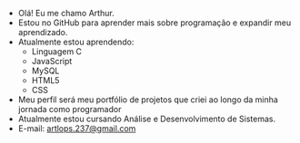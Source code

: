 - Olá! Eu me chamo Arthur.
- Estou no GitHub para aprender mais sobre programação e expandir meu aprendizado.
- Atualmente estou aprendendo: 
  - Linguagem C
  - JavaScript
  - MySQL
  - HTML5
  - CSS
- Meu perfil será meu portfólio de projetos que criei ao longo da minha jornada como programador
- Atualmente estou cursando Análise e Desenvolvimento de Sistemas.
- E-mail: artlops.237@gmail.com

<!---
Arthurads-rj/Arthurads-rj is a ✨ special ✨ repository because its `README.md` (this file) appears on your GitHub profile.
You can click the Preview link to take a look at your changes.
--->
